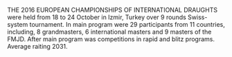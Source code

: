 THE 2016 EUROPEAN CHAMPIONSHIPS OF INTERNATIONAL DRAUGHTS were held from 18 to 24 October in Izmir, Turkey over 9 rounds Swiss-system tournament. In main program were 29 participants from 11 countries, including, 8 grandmasters, 6 international masters and 9 masters of the FMJD. After main program was competitions in rapid and blitz programs. Average raiting 2031.
